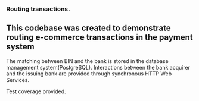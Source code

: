 ### Routing transactions.
## This codebase was created to demonstrate routing e-commerce transactions in the payment system
The matching between BIN and the bank is stored in the database management system(PostgreSQL). 
Interactions between the bank acquirer and the issuing bank are provided through synchronous HTTP Web Services.

Test coverage provided.

